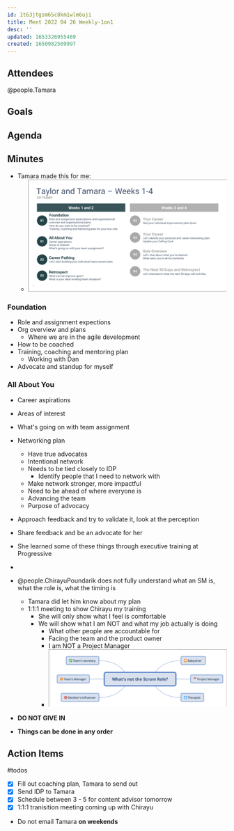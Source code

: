 ```yaml
---
id: 1t63jtgsm65c8km1wlm6uji
title: Meet 2022 04 26 Weekly-1on1
desc: ''
updated: 1653326955469
created: 1650982509997
---
```


## Attendees
@people.Tamara

## Goals


## Agenda


## Minutes
- Tamara made this for me:
  - ![](/assets/images/2022-04-26-10-18-53.png)
### Foundation
- Role and assignment expections
- Org overview and plans
  - Where we are in the agile development
- How to be coached
- Training, coaching and mentoring plan
  - Working with Dan
- Advocate and standup for myself
### All About You
- Career aspirations
- Areas of interest
- What's going on with team assignment

- Networking plan
  - Have true advocates
  - Intentional network
  - Needs to be tied closely to IDP
    - Identify people that I need to network with
  - Make network stronger, more impactful
  - Need to be ahead of where everyone is
  - Advancing the team
  - Purpose of advocacy
- Approach feedback and try to validate it, look at the perception
- Share feedback and be an advocate for her
- She learned some of these things through executive training at Progressive
- 
- @people.ChirayuPoundarik does not fully understand what an SM is, what the role is, what the timing is
  - Tamara did let him know about my plan
  - 1:1:1 meeting to show Chirayu my training
    - She will only show what I feel is comfortable
    - We will show what I am NOT and what my job actually is doing
      - What other people are accountable for
      - Facing the team and the product owner
      - I am NOT a Project Manager
      - ![](/assets/images/2022-04-26-10-59-08.png)

- **DO NOT GIVE IN**
- **Things can be done in any order**
## Action Items
#todos
- [x] Fill out coaching plan, Tamara to send out
- [x] Send IDP to Tamara
- [x] Schedule between 3 - 5 for content advisor tomorrow
- [x] 1:1:1 tranisition meeting coming up with Chirayu
- Do not email Tamara **on weekends** 

